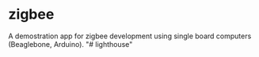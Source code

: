 # zigbee
A demostration app for zigbee development using single board computers (Beaglebone, Arduino).
"# lighthouse" 
